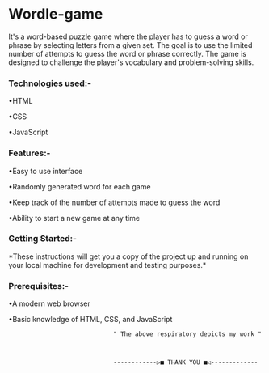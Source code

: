 # Wordle-game

It's a word-based puzzle game where the player has to guess a word or phrase by selecting letters from a given set. The goal is to use the limited number of attempts to guess the word or phrase correctly. The game is designed to challenge the player's vocabulary and problem-solving skills.

<h3>Technologies used:-</h3>
<p>
•HTML
 </p>
 <p>
•CSS
 </p>
 <p> 
•JavaScript
</p>

<h3>Features:-</h3>
<p>
•Easy to use interface </p>
<p>•Randomly generated word for each game </p>
<p>•Keep track of the number of attempts made to guess the word </p>
<p>•Ability to start a new game at any time </p>

<h3>Getting Started:-</h3>
*These instructions will get you a copy of the project up and running on your local machine for development and testing purposes.*

<h3>Prerequisites:-</h3>
<p>•A modern web browser</p>
<p>•Basic knowledge of HTML, CSS, and JavaScript</p>





                                 " The above respiratory depicts my work "
                  
                  
                  
                                 ------------▷■ THANK YOU ■◁-------------
